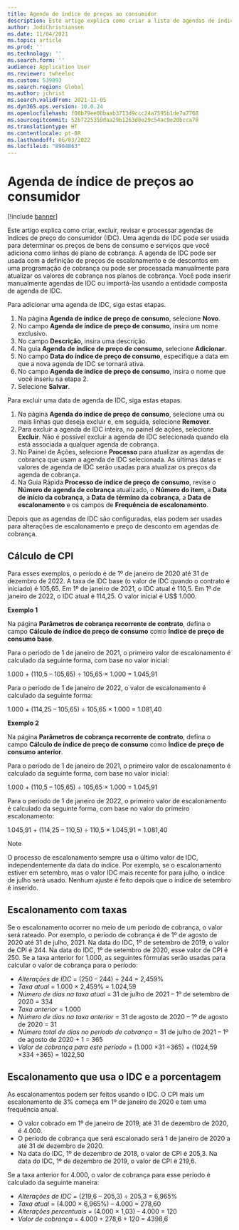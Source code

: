 ```yaml
---
title: Agenda de índice de preços ao consumidor
description: Este artigo explica como criar a lista de agendas de índice de preços do consumidor (IDC) obtidas na Internet para ajudar a determinar o encargo de escalonamento na cobrança de assinatura.
author: JodiChristiansen
ms.date: 11/04/2021
ms.topic: article
ms.prod: ''
ms.technology: ''
ms.search.form: ''
audience: Application User
ms.reviewer: twheeloc
ms.custom: 539093
ms.search.region: Global
ms.author: jchrist
ms.search.validFrom: 2021-11-05
ms.dyn365.ops.version: 10.0.24
ms.openlocfilehash: f08b79ee00baab3713d9ccc24a7595b1de7a7768
ms.sourcegitcommit: 52b7225350daa29b1263d8e29c54ac9e20bcca70
ms.translationtype: HT
ms.contentlocale: pt-BR
ms.lasthandoff: 06/03/2022
ms.locfileid: "8904863"
---
```

# <a name="consumer-price-index-schedule"></a>Agenda de índice de preços ao consumidor

[!include [banner](../includes/banner.md)]

Este artigo explica como criar, excluir, revisar e processar agendas de índices de preço do consumidor (IDC). Uma agenda de IDC pode ser usada para determinar os preços de bens de consumo e serviços que você adiciona como linhas de plano de cobrança. A agenda de IDC pode ser usada com a definição de preços de escalonamento e de descontos em uma programação de cobrança ou pode ser processada manualmente para atualizar os valores de cobrança nos planos de cobrança. Você pode inserir manualmente agendas de IDC ou importá-las usando a entidade composta de agenda de IDC.

Para adicionar uma agenda de IDC, siga estas etapas.

1. Na página **Agenda de índice de preço de consumo**, selecione **Novo**.
2. No campo **Agenda de índice de preço de consumo**, insira um nome exclusivo.
3. No campo **Descrição**, insira uma descrição.
4. Na guia **Agenda de índice de preço de consumo**, selecione **Adicionar**.
5. No campo **Data do índice de preço de consumo**, especifique a data em que a nova agenda de IDC se tornará ativa.
6. No campo **Agenda de índice de preço de consumo**, insira o nome que você inseriu na etapa 2.
7. Selecione **Salvar**.

Para excluir uma data de agenda de IDC, siga estas etapas.

1. Na página **Agenda do índice de preço de consumo**, selecione uma ou mais linhas que deseja excluir e, em seguida, selecione **Remover**.
2. Para excluir a agenda de IDC inteira, no painel de ações, selecione **Excluir**. Não é possível excluir a agenda de IDC selecionada quando ela está associada a qualquer agenda de cobrança.
3. No Painel de Ações, selecione **Processo** para atualizar as agendas de cobrança que usam a agenda de IDC selecionada. As últimas datas e valores de agenda de IDC serão usadas para atualizar os preços da agenda de cobrança.
4. Na Guia Rápida **Processo de índice de preço de consumo**, revise o **Número de agenda de cobrança** atualizado, o **Número do item**, a **Data de início da cobrança**, a **Data de término da cobrança**, a **Data de escalonamento** e os campos de **Frequência de escalonamento**.

Depois que as agendas de IDC são configuradas, elas podem ser usadas para alterações de escalonamento e preço de desconto em agendas de cobrança.

## <a name="cpi-calculation"></a>Cálculo de CPI

Para esses exemplos, o período é de 1º de janeiro de 2020 até 31 de dezembro de 2022. A taxa de IDC base (o valor de IDC quando o contrato é iniciado) é 105,65. Em 1º de janeiro de 2021, o IDC atual é 110,5. Em 1º de janeiro de 2022, o IDC atual é 114,25. O valor inicial é US$ 1.000.

**Exemplo 1**

Na página **Parâmetros de cobrança recorrente de contrato**, defina o campo **Cálculo de índice de preço de consumo** como **Índice de preço de consumo base**.

Para o período de 1 de janeiro de 2021, o primeiro valor de escalonamento é calculado da seguinte forma, com base no valor inicial:

1.000 + (110,5 – 105,65) &divide; 105,65 &times; 1.000 = 1.045,91

Para o período de 1 de janeiro de 2022, o valor de escalonamento é calculado da seguinte forma:

1.000 + (114,25 – 105,65) &divide; 105,65 &times; 1.000 = 1.081,40

**Exemplo 2**

Na página **Parâmetros de cobrança recorrente de contrato**, defina o campo **Cálculo de índice de preço de consumo** como **Índice de preço de consumo anterior**.

Para o período de 1 de janeiro de 2021, o primeiro valor de escalonamento é calculado da seguinte forma, com base no valor inicial:

1.000 + (110,5 – 105,65) &divide; 105,65 &times; 1.000 = 1.045,91

Para o período de 1 de janeiro de 2022, o primeiro valor de escalonamento é calculado da seguinte forma, com base no valor do primeiro escalonamento:

1.045,91 + (114,25 – 110,5) &divide; 110,5 &times; 1.045,91 = 1.081,40

> [!NOTE]
> O processo de escalonamento sempre usa o último valor de IDC, independentemente da data do índice. Por exemplo, se o escalonamento estiver em setembro, mas o valor IDC mais recente for para julho, o índice de julho será usado. Nenhum ajuste é feito depois que o índice de setembro é inserido.

## <a name="prorated-escalation"></a>Escalonamento com taxas

Se o escalonamento ocorrer no meio de um período de cobrança, o valor será rateado. Por exemplo, o período de cobrança é de 1º de agosto de 2020 até 31 de julho, 2021. Na data do IDC, 1º de setembro de 2019, o valor de CPI é 244. Na data do IDC, 1º de setembro de 2020, esse valor de CPI é 250. Se a taxa anterior for 1.000, as seguintes fórmulas serão usadas para calcular o valor de cobrança para o período:

* *Alterações de IDC* = (250 – 244) &divide; 244 = 2,459%
* *Taxa atual* = 1.000 &times; 2,459% = 1.024,59
* *Número de dias na taxa atual* = 31 de julho de 2021 – 1º de setembro de 2020 = 334
* *Taxa anterior* = 1.000
* *Número de dias na taxa anterior* = 31 de agosto de 2020 – 1º de agosto de 2020 = 31
* *Número total de dias no período de cobrança* = 31 de julho de 2021 – 1º de agosto de 2020 + 1 = 365
* *Valor de cobrança para este período* = (1.000 &times;31 &divide;365) + (1024,59 &times;334 &divide;365) = 1022,50

## <a name="escalation-that-uses-the-cpi-and-percentage"></a>Escalonamento que usa o IDC e a porcentagem

As escalonamentos podem ser feitos usando o IDC. O CPI mais um escalonamento de 3% começa em 1º de janeiro de 2020 e tem uma frequência anual.

- O valor cobrado em 1º de janeiro de 2019, até 31 de dezembro de 2020, é 4.000.
- O período de cobrança que será escalonado será 1 de janeiro de 2020 a até 31 de dezembro de 2020.
- Na data do IDC, 1º de dezembro de 2018, o valor de CPI é 205,3. Na data do IDC, 1º de dezembro de 2019, o valor de CPI é 219,6.

Se a taxa anterior for 4.000, o valor de cobrança para esse período é calculado da seguinte maneira:

- *Alterações de IDC* = (219,6 – 205,3) &divide; 205,3 = 6,965%
- *Taxa atual* = (4.000 &times; 6,965%) – 4.000 = 278,60
- *Alterações percentuais* = (4.000 &times; 1,03) – 4.000 = 120
- *Valor de cobrança* = 4.000 + 278,6 + 120 = 4398,6
